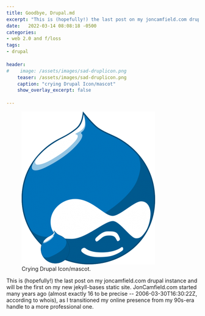 ```yaml
---
title: Goodbye, Drupal.md
excerpt: "This is (hopefully!) the last post on my joncamfield.com drupal instance and will be the first on my new jekyll-bases static site."
date:   2022-03-14 08:08:18 -0500
categories:
- web 2.0 and f/loss
tags:
- drupal

header:
#    image: /assets/images/sad-druplicon.png
    teaser: /assets/images/sad-druplicon.png
    caption: "crying Drupal Icon/mascot"
    show_overlay_excerpt: false

---
```

<figure>
    <a href="/assets/images/sad-druplicon.png"><img src="/assets/images/sad-druplicon.png"></a>
    <figcaption>Crying Drupal Icon/mascot.</figcaption>
</figure>

This is (hopefully!) the last post on my joncamfield.com drupal instance and will be the first on my new jekyll-bases static site. JonCamfield.com started many years ago (almost exactly 16 to be precise -- 2006-03-30T16:30:22Z, according to whois), as I transitioned my online presence from my 90s-era handle to a more professional one.
